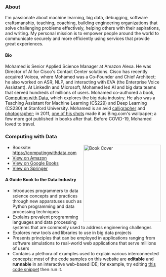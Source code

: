 <!--
**elgeish/elgeish** is a ✨ _special_ ✨ repository because its `README.md` (this file) appears on your GitHub profile.

Here are some ideas to get you started:

- 🔭 I’m currently working on ...
- 🌱 I’m currently learning ...
- 👯 I’m looking to collaborate on ...
- 🤔 I’m looking for help with ...
- 💬 Ask me about ...
- 📫 How to reach me: ...
- 😄 Pronouns: ...
- ⚡ Fun fact: ...
-->

### About
I'm passionate about machine learning, big data, debugging, software craftsmanship, teaching, coaching, building engineering organizations that solve challenging problems effectively, helping others with their aspirations, and writing. My personal mission is to empower people around the world to communicate securely and more efficiently using services that provide great experiences.

#### Bio
Mohamed is Senior Applied Science Manager at Amazon Alexa. He was Director of AI for Cisco's Contact Center solutions. Cisco has recently acquired Voicea, where Mohamed was a Co-Founder and Chief Architect; he also worked on ASR, NLP, and interacting with EVA (the Enterprise Voice Assistant). At LinkedIn and Microsoft, Mohamed led AI and big data teams that served hundreds of millions of users. Mohamed co-authored a book, [Computing with Data](https://computingwithdata.com/), which explores the big data industry. He also was a Teaching Assistant for Machine Learning (CS229) and Deep Learning (CS230) at Stanford University.
Mohamed is an avid [calligrapher](https://www.facebook.com/elgeishArtCorner) and [photographer](https://www.istockphoto.com/portfolio/elgeish?assettype=image&sort=mostpopular); in 2011, [one of his shots](https://www.istockphoto.com/photo/three-little-turtles-getting-ready-to-dive-into-a-pond-gm91769997-9703250) made it as Bing.com's wallpaper; a few more got published in books after that. Before COVID-19, Mohamed loved to travel.

### Computing with Data
[<img align="right" width="250px" src="https://computingwithdata.com/assets/img/book-cover.jpg" alt="Book Cover" />](https://computingwithdata.com)

* Booksite: https://computingwithdata.com
* [View on Amazon](https://www.amazon.com/gp/product/331998148X)
* [View on Google Books](https://books.google.com/books?id=2XxNuQEACAAJ)
* [View on Springer](https://computingwithdata.com/redirect/springer)

#### A Guide Book to the Data Industry

* Introduces programmers to data science concepts and practices through new
apparatuses such as Python programming and data processing techniques
* Explains prevalent programming languages and data processing systems that
are commonly used to address engineering challenges
* Explores new tools and libraries to use in big data projects
* Presents principles that can be employed in applications ranging from
software simulations to real-world web applications that serve millions of
users
* Contains a plethora of examples used to explain various interconnected
concepts; most of the code samples on this website are __editable__
and __runnable__ in an interactive web-based IDE; for example, try editing
[this code snippet](https://tech.io/playground-widget/17892943edf13cf159936a03cd286a8442992/surface-plots/506728) then run it.

